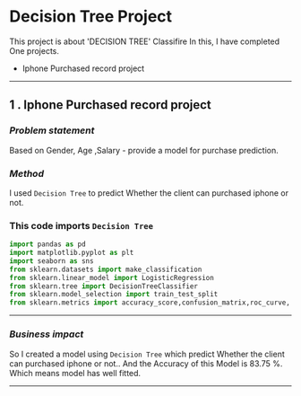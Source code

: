 
# **Decision Tree Project**

This project is about 'DECISION TREE' Classifire
In this, I have completed One projects.
- Iphone Purchased record project

---
##  **1 . Iphone Purchased record project**
### _Problem statement_

Based on Gender, Age ,Salary  - provide a model for purchase prediction.
### _Method_
I used `Decision Tree` to predict Whether the client can purchased iphone or not.

### This code imports `Decision Tree`

```python
import pandas as pd
import matplotlib.pyplot as plt
import seaborn as sns 
from sklearn.datasets import make_classification
from sklearn.linear_model import LogisticRegression
from sklearn.tree import DecisionTreeClassifier
from sklearn.model_selection import train_test_split
from sklearn.metrics import accuracy_score,confusion_matrix,roc_curve, auc
``` 


---

### _Business impact_

So I created a model using `Decision Tree` which predict Whether the client can purchased iphone or not.. And the Accuracy of this Model is 83.75 %. Which means model has well fitted.


---



